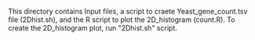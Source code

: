 This directory contains Input files, a script to craete Yeast_gene_count.tsv file (2Dhist.sh), and the R script to plot the 2D_histogram (count.R).
To create the 2D_histogram plot, run  "2Dhist.sh"  script.
